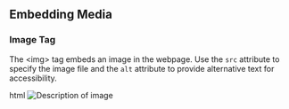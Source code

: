 ## Embedding Media

### Image Tag

The <span class="emphasis">&lt;img&gt;</span> tag embeds an image in the webpage. Use the `src` attribute to specify the image file and the `alt` attribute to provide alternative text for accessibility.

html
<img src="image.jpg" alt="Description of image">
